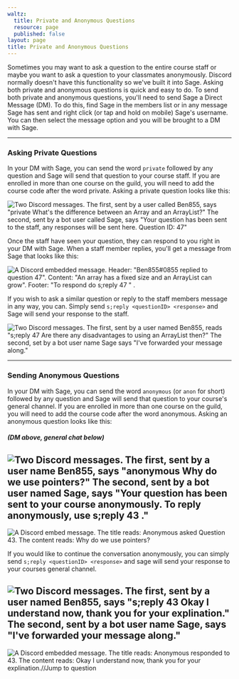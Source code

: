 ```yaml
---
waltz:
  title: Private and Anonymous Questions
  resource: page
  published: false
layout: page
title: Private and Anonymous Questions
---
```

Sometimes you may want to ask a question to the entire course staff or maybe you want to ask a question to your
classmates anonymously. Discord normally doesn't have this functionality so we've built it into Sage. Asking both
private and anonymous questions is quick and easy to do. To send both private and anonymous questions, you'll need to
send Sage a Direct Message (DM). To do this, find Sage in the members list or in any message Sage has sent and right
click (or tap and hold on mobile) Sage's username. You can then select the message option and you will be brought to a
DM with Sage.

* * *

### Asking Private Questions

In your DM with Sage, you can send the word `private` followed by any question and Sage will send that question to your
course staff. If you are enrolled in more than one course on the guild, you will need to add the course code after the
word private. Asking a private question looks like this:

![Two Discord messages. The first, sent by a user called Ben855, says "private What's the difference between an Array and an ArrayList?" The second, sent by a bot user called Sage, says "Your question has been sent to the staff, any responses will be sent here. Question ID: 47"][18]

Once the staff have seen your question, they can respond to you right in your DM with Sage. When a staff member replies,
you'll get a message from Sage that looks like this:

![A Discord embedded message. Header: "Ben855#0855 replied to question 47". Content: "An array has a fixed size and an ArrayList can grow". Footer: "To respond do s;reply 47 <response>" .][19]

If you wish to ask a similar question or reply to the staff members message in any way, you can. Simply send `s;reply
<questionID> <response>` and Sage will send your response to the staff.

![Two Discord messages. The first, sent by a user named Ben855, reads "s;reply 47 Are there any disadvantages to using an ArrayList then?" The second, set by a bot user name Sage says "I've forwarded your message along."][20]

* * *

### Sending Anonymous Questions

In your DM with Sage, you can send the word `anonymous` (or `anon` for short) followed by any question and Sage will
send that question to your course's general channel. If you are enrolled in more than one course on the guild, you will
need to add the course code after the word anonymous. Asking an anonymous question looks like this:

##### (DM above, general chat below)
![Two Discord messages. The first, sent by a user name Ben855, says "anonymous Why do we use pointers?" The second, sent by a bot user named Sage, says "Your question has been sent to your course anonymously. To reply anonymously, use s;reply 43 <response>."][21]
---
![A Discord embed message. The title reads: Anonymous asked Question 43. The content reads: Why do we use pointers?][22]

If you would like to continue the conversation anonymously, you can simply send `s;reply <questionID> <response>` and
sage will send your response to your courses general channel.

![Two Discord messages. The first, sent by a user named Ben855, says "s;reply 43 Okay I understand now, thank you for your explination." The second, sent by a bot user name Sage, says "I've forwarded your message along."][23] 
---
 ![A Discord embedded message. The title reads: Anonymous responded to 43. The content reads: Okay I understand now, thank you for your explination.//Jump to question][24]

   [18]: https://canvas.instructure.com/courses/2510334/files/124756947/preview?verifier=xRQGkegkh8pcVUqmU5z0yAuaOTguZ8MMWyatLzW1
   [19]: https://canvas.instructure.com/courses/2510334/files/124757396/preview?verifier=gVfUn6fhBQffiTXq3vCrC7I7TKtW94nfzA8c09pD
   [20]: https://canvas.instructure.com/courses/2510334/files/124771797/preview?verifier=RytPGfJ1lfyBTb7cDcXn8D2MQCJEXVuqPaU1A7h5
   [21]: https://canvas.instructure.com/courses/2510334/files/124776572/preview?verifier=6pAaWJogQOwIIhNdH9Bi7vBcn4oTMXn9XGBVO6Bt
   [22]: https://canvas.instructure.com/courses/2510334/files/124776638/preview?verifier=j31wG1UZSV5zmYwjPNRLPXuYviQX0nASQGKYegcY
   [23]: https://canvas.instructure.com/courses/2510334/files/124777586/preview?verifier=HlYia3WLXsk2k4JL4RrHNCfFmW429u0svwmYwHmh
   [24]: https://canvas.instructure.com/courses/2510334/files/124778253/preview?verifier=4kGn4uuDnNtPKJBd0sNjNwV0TAubOo2cGTwuCRgT